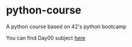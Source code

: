 # python-course
A python course based on 42's python bootcamp

You can find Day00 subject [here](https://github.com/tillderoquefeuil/python-course/subjects/day00.pdf)